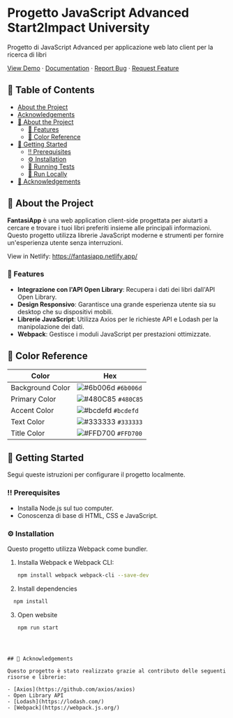 # Progetto JavaScript Advanced Start2Impact University
Progetto di JavaScript Advanced per applicazione web lato client per la ricerca di libri 


[View Demo](#) · [Documentation](#) · [Report Bug](#) · [Request Feature](#)

## 📔 Table of Contents

- [About the Project](#about-the-project)
- [Acknowledgements](#acknowledgements)
- [🌟 About the Project](#about-the-project)
  - [🎯 Features](#features)
  - [🎨 Color Reference](#color-reference)
- [🧰 Getting Started](#getting-started)
  - [‼️ Prerequisites](#prerequisites)
  - [⚙️ Installation](#installation)
  - [🧪 Running Tests](#running-tests)
  - [🏃 Run Locally](#run-locally)
- [💎 Acknowledgements](#acknowledgements)

## 🌟 About the Project

**FantasiApp** è una web application client-side progettata per aiutarti a cercare e trovare i tuoi libri preferiti insieme alle principali informazioni. Questo progetto utilizza librerie JavaScript moderne e strumenti per fornire un'esperienza utente senza interruzioni.

View in Netlify: https://fantasiapp.netlify.app/

### 🎯 Features

- **Integrazione con l'API Open Library**: Recupera i dati dei libri dall'API Open Library.
- **Design Responsivo**: Garantisce una grande esperienza utente sia su desktop che su dispositivi mobili.
- **Librerie JavaScript**: Utilizza Axios per le richieste API e Lodash per la manipolazione dei dati.
- **Webpack**: Gestisce i moduli JavaScript per prestazioni ottimizzate.

## 🎨 Color Reference

| Color             | Hex          |
| ----------------- | ------------ |
| Background Color  | ![#6b006d](https://via.placeholder.com/10/6b006d?text=+) `#6b006d` |
| Primary Color     | ![#480C85](https://via.placeholder.com/10/480C85?text=+) `#480C85` |
| Accent Color      | ![#bcdefd](https://via.placeholder.com/10/bcdefd?text=+) `#bcdefd` |
| Text Color        | ![#333333](https://via.placeholder.com/10/333333?text=+) `#333333` |
| Title Color       | ![#FFD700](https://via.placeholder.com/10/FFD700?text=+) `#FFD700` |

## 🧰 Getting Started

Segui queste istruzioni per configurare il progetto localmente.

### ‼️ Prerequisites

- Installa Node.js sul tuo computer.
- Conoscenza di base di HTML, CSS e JavaScript.

### ⚙️ Installation

Questo progetto utilizza Webpack come bundler.

1. Installa Webpack e Webpack CLI:

   ```bash
   npm install webpack webpack-cli --save-dev
   
2. Install dependencies

 ```bash
   npm install
 ```

3. Open website

    ```bash
   npm run start
 ```



## 💎 Acknowledgements

Questo progetto è stato realizzato grazie al contributo delle seguenti risorse e librerie:

- [Axios](https://github.com/axios/axios)
- Open Library API
- [Lodash](https://lodash.com/)
- [Webpack](https://webpack.js.org/)




